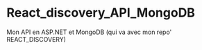 # React_discovery_API_MongoDB
Mon API en ASP.NET et MongoDB (qui va avec mon repo' REACT_DISCOVERY)
